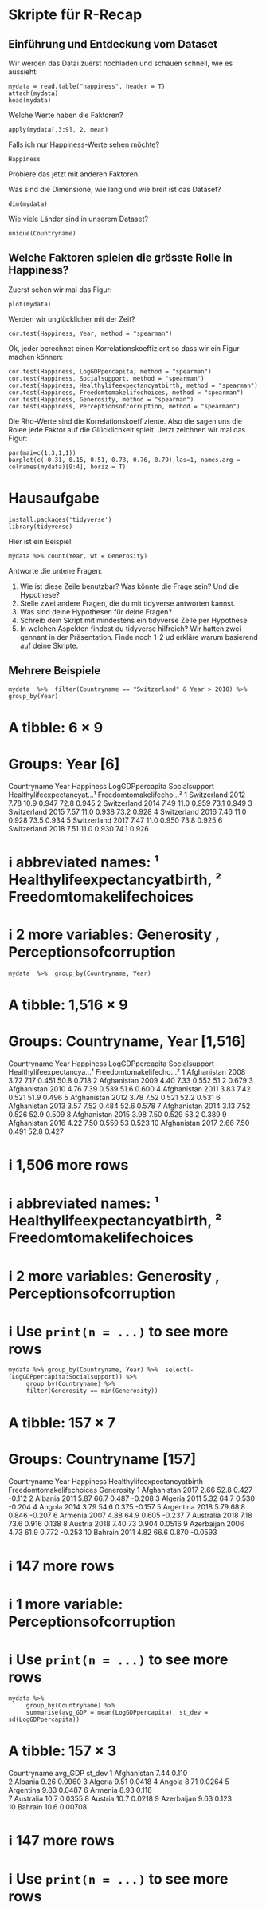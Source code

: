 # Skripte für R-Recap

## Einführung und Entdeckung vom Dataset

Wir werden das Datai zuerst hochladen und schauen schnell, wie es aussieht: 
```
mydata = read.table("happiness", header = T)
attach(mydata)
head(mydata)
```
Welche Werte haben die Faktoren?
```
apply(mydata[,3:9], 2, mean)
```
Falls ich nur Happiness-Werte sehen möchte?
```
Happiness
```
Probiere das jetzt mit anderen Faktoren.


Was sind die Dimensione, wie lang und wie breit ist das Dataset?
```
dim(mydata)
```
Wie viele Länder sind in unserem Dataset?

```
unique(Countryname)
```

## Welche Faktoren spielen die grösste Rolle in Happiness?

Zuerst sehen wir mal das Figur:
```
plot(mydata)
```
Werden wir unglücklicher mit der Zeit?
```
cor.test(Happiness, Year, method = "spearman")
```
Ok, jeder berechnet einen Korrelationskoeffizient so dass wir ein Figur machen können:
```
cor.test(Happiness, LogGDPpercapita, method = "spearman")
cor.test(Happiness, Socialsupport, method = "spearman")
cor.test(Happiness, Healthylifeexpectancyatbirth, method = "spearman")
cor.test(Happiness, Freedomtomakelifechoices, method = "spearman")
cor.test(Happiness, Generosity, method = "spearman")
cor.test(Happiness, Perceptionsofcorruption, method = "spearman")
```
Die Rho-Werte sind die Korrelationskoeffiziente. Also die sagen uns die Rolee jede Faktor auf die Glücklichkeit spielt. Jetzt zeichnen wir mal das Figur:
```
par(mai=c(1,3,1,1))
barplot(c(-0.31, 0.15, 0.51, 0.78, 0.76, 0.79),las=1, names.arg = colnames(mydata)[9:4], horiz = T)
```

# Hausaufgabe
```
install.packages('tidyverse')
library(tidyverse)
```

Hier ist ein Beispiel. 
```
mydata %>% count(Year, wt = Generosity)
```
Antworte die untene Fragen:
1) Wie ist diese Zeile benutzbar? Was könnte die Frage sein? Und die Hypothese?
2) Stelle zwei andere Fragen, die du mit tidyverse antworten kannst.
3) Was sind deine Hypothesen für deine Fragen?
4) Schreib dein Skript mit mindestens ein tidyverse Zeile per Hypothese
5) In welchen Aspekten findest du tidyverse hilfreich? Wir hatten zwei gennant in der Präsentation. Finde noch 1-2 ud erkläre warum basierend auf deine Skripte.



## Mehrere Beispiele
```
mydata  %>%  filter(Countryname == "Switzerland" & Year > 2010) %>% group_by(Year)
```
# A tibble: 6 × 9
# Groups:   Year [6]
  Countryname  Year Happiness LogGDPpercapita Socialsupport Healthylifeexpectancyat…¹ Freedomtomakelifecho…²
  <chr>       <int>     <dbl>           <dbl>         <dbl>                     <dbl>                  <dbl>
1 Switzerland  2012      7.78            10.9         0.947                      72.8                  0.945
2 Switzerland  2014      7.49            11.0         0.959                      73.1                  0.949
3 Switzerland  2015      7.57            11.0         0.938                      73.2                  0.928
4 Switzerland  2016      7.46            11.0         0.928                      73.5                  0.934
5 Switzerland  2017      7.47            11.0         0.950                      73.8                  0.925
6 Switzerland  2018      7.51            11.0         0.930                      74.1                  0.926
# ℹ abbreviated names: ¹​Healthylifeexpectancyatbirth, ²​Freedomtomakelifechoices
# ℹ 2 more variables: Generosity <dbl>, Perceptionsofcorruption <dbl>
```
mydata  %>%  group_by(Countryname, Year)
```
# A tibble: 1,516 × 9
# Groups:   Countryname, Year [1,516]
   Countryname  Year Happiness LogGDPpercapita Socialsupport Healthylifeexpectancya…¹ Freedomtomakelifecho…²
   <chr>       <int>     <dbl>           <dbl>         <dbl>                    <dbl>                  <dbl>
 1 Afghanistan  2008      3.72            7.17         0.451                     50.8                  0.718
 2 Afghanistan  2009      4.40            7.33         0.552                     51.2                  0.679
 3 Afghanistan  2010      4.76            7.39         0.539                     51.6                  0.600
 4 Afghanistan  2011      3.83            7.42         0.521                     51.9                  0.496
 5 Afghanistan  2012      3.78            7.52         0.521                     52.2                  0.531
 6 Afghanistan  2013      3.57            7.52         0.484                     52.6                  0.578
 7 Afghanistan  2014      3.13            7.52         0.526                     52.9                  0.509
 8 Afghanistan  2015      3.98            7.50         0.529                     53.2                  0.389
 9 Afghanistan  2016      4.22            7.50         0.559                     53                    0.523
10 Afghanistan  2017      2.66            7.50         0.491                     52.8                  0.427
# ℹ 1,506 more rows
# ℹ abbreviated names: ¹​Healthylifeexpectancyatbirth, ²​Freedomtomakelifechoices
# ℹ 2 more variables: Generosity <dbl>, Perceptionsofcorruption <dbl>
# ℹ Use `print(n = ...)` to see more rows
```
mydata %>% group_by(Countryname, Year) %>%  select(-(LogGDPpercapita:Socialsupport)) %>% 
     group_by(Countryname) %>% 
     filter(Generosity == min(Generosity))
```
# A tibble: 157 × 7
# Groups:   Countryname [157]
   Countryname  Year Happiness Healthylifeexpectancyatbirth Freedomtomakelifechoices Generosity
   <chr>       <int>     <dbl>                        <dbl>                    <dbl>      <dbl>
 1 Afghanistan  2017      2.66                         52.8                    0.427    -0.112 
 2 Albania      2011      5.87                         66.7                    0.487    -0.208 
 3 Algeria      2011      5.32                         64.7                    0.530    -0.204 
 4 Angola       2014      3.79                         54.6                    0.375    -0.157 
 5 Argentina    2018      5.79                         68.8                    0.846    -0.207 
 6 Armenia      2007      4.88                         64.9                    0.605    -0.237 
 7 Australia    2018      7.18                         73.6                    0.916     0.138 
 8 Austria      2018      7.40                         73                      0.904     0.0516
 9 Azerbaijan   2006      4.73                         61.9                    0.772    -0.253 
10 Bahrain      2011      4.82                         66.6                    0.870    -0.0593
# ℹ 147 more rows
# ℹ 1 more variable: Perceptionsofcorruption <dbl>
# ℹ Use `print(n = ...)` to see more rows
```
mydata %>% 
     group_by(Countryname) %>% 
     summarise(avg_GDP = mean(LogGDPpercapita), st_dev = sd(LogGDPpercapita))
```
# A tibble: 157 × 3
   Countryname avg_GDP  st_dev
   <chr>         <dbl>   <dbl>
 1 Afghanistan    7.44 0.110  
 2 Albania        9.26 0.0960 
 3 Algeria        9.51 0.0418 
 4 Angola         8.71 0.0264 
 5 Argentina      9.83 0.0487 
 6 Armenia        8.93 0.118  
 7 Australia     10.7  0.0355 
 8 Austria       10.7  0.0218 
 9 Azerbaijan     9.63 0.123  
10 Bahrain       10.6  0.00708
# ℹ 147 more rows
# ℹ Use `print(n = ...)` to see more rows
